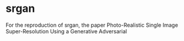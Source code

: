 # srgan
For the reproduction of srgan, the paper Photo-Realistic Single Image Super-Resolution Using a Generative Adversarial

